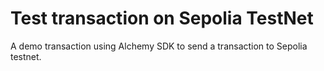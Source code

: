 # Test transaction on Sepolia TestNet

A demo transaction using Alchemy SDK to send a transaction to Sepolia testnet.